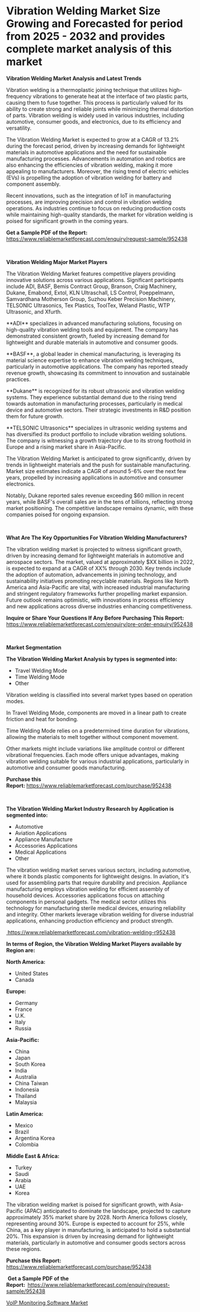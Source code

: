 <p><h1>Vibration Welding Market Size Growing and Forecasted for period from 2025 - 2032 and provides complete market analysis of this market</h1></p><p><strong>Vibration Welding Market Analysis and Latest Trends</strong></p>
<p><p>Vibration welding is a thermoplastic joining technique that utilizes high-frequency vibrations to generate heat at the interface of two plastic parts, causing them to fuse together. This process is particularly valued for its ability to create strong and reliable joints while minimizing thermal distortion of parts. Vibration welding is widely used in various industries, including automotive, consumer goods, and electronics, due to its efficiency and versatility.</p><p>The Vibration Welding Market is expected to grow at a CAGR of 13.2% during the forecast period, driven by increasing demands for lightweight materials in automotive applications and the need for sustainable manufacturing processes. Advancements in automation and robotics are also enhancing the efficiencies of vibration welding, making it more appealing to manufacturers. Moreover, the rising trend of electric vehicles (EVs) is propelling the adoption of vibration welding for battery and component assembly.</p><p>Recent innovations, such as the integration of IoT in manufacturing processes, are improving precision and control in vibration welding operations. As industries continue to focus on reducing production costs while maintaining high-quality standards, the market for vibration welding is poised for significant growth in the coming years.</p></p>
<p><strong>Get a Sample PDF of the Report:&nbsp;</strong> <a href="https://www.reliablemarketforecast.com/enquiry/request-sample/952438?utm_campaign=3053&utm_medium=2&utm_source=Github&utm_content=ia&utm_term=06032025&utm_id=vibration-welding">https://www.reliablemarketforecast.com/enquiry/request-sample/952438</a></p>
<p>&nbsp;</p>
<p><strong>Vibration Welding Major Market Players</strong></p>
<p><p>The Vibration Welding Market features competitive players providing innovative solutions across various applications. Significant participants include ADI, BASF, Bemis Contract Group, Branson, Craig Machinery, Dukane, Emabond, Extol, KLN Ultraschall, LS Control, Poeppelmann, Samvardhana Motherson Group, Suzhou Keber Precision Machinery, TELSONIC Ultrasonics, Tex Plastics, ToolTex, Weland Plastic, WTP Ultrasonic, and Xfurth.</p><p>**ADI** specializes in advanced manufacturing solutions, focusing on high-quality vibration welding tools and equipment. The company has demonstrated consistent growth, fueled by increasing demand for lightweight and durable materials in automotive and consumer goods.</p><p>**BASF**, a global leader in chemical manufacturing, is leveraging its material science expertise to enhance vibration welding techniques, particularly in automotive applications. The company has reported steady revenue growth, showcasing its commitment to innovation and sustainable practices.</p><p>**Dukane** is recognized for its robust ultrasonic and vibration welding systems. They experience substantial demand due to the rising trend towards automation in manufacturing processes, particularly in medical device and automotive sectors. Their strategic investments in R&D position them for future growth.</p><p>**TELSONIC Ultrasonics** specializes in ultrasonic welding systems and has diversified its product portfolio to include vibration welding solutions. The company is witnessing a growth trajectory due to its strong foothold in Europe and a rising market share in Asia-Pacific.</p><p>The Vibration Welding Market is anticipated to grow significantly, driven by trends in lightweight materials and the push for sustainable manufacturing. Market size estimates indicate a CAGR of around 5-6% over the next few years, propelled by increasing applications in automotive and consumer electronics.</p><p>Notably, Dukane reported sales revenue exceeding $60 million in recent years, while BASF's overall sales are in the tens of billions, reflecting strong market positioning. The competitive landscape remains dynamic, with these companies poised for ongoing expansion.</p></p>
<p>&nbsp;</p>
<p><strong>What Are The Key Opportunities For Vibration Welding Manufacturers?</strong></p>
<p><p>The vibration welding market is projected to witness significant growth, driven by increasing demand for lightweight materials in automotive and aerospace sectors. The market, valued at approximately $XX billion in 2022, is expected to expand at a CAGR of XX% through 2030. Key trends include the adoption of automation, advancements in joining technology, and sustainability initiatives promoting recyclable materials. Regions like North America and Asia-Pacific are vital, with increased industrial manufacturing and stringent regulatory frameworks further propelling market expansion. Future outlook remains optimistic, with innovations in process efficiency and new applications across diverse industries enhancing competitiveness.</p></p>
<p><strong>Inquire or Share Your Questions If Any Before Purchasing This Report:</strong> <a href="https://www.reliablemarketforecast.com/enquiry/pre-order-enquiry/952438?utm_campaign=3053&utm_medium=2&utm_source=Github&utm_content=ia&utm_term=06032025&utm_id=vibration-welding">https://www.reliablemarketforecast.com/enquiry/pre-order-enquiry/952438</a></p>
<p>&nbsp;</p>
<p><strong>Market Segmentation</strong></p>
<p><strong>The Vibration Welding Market Analysis by types is segmented into:</strong></p>
<p><ul><li>Travel Welding Mode</li><li>Time Welding Mode</li><li>Other</li></ul></p>
<p><p>Vibration welding is classified into several market types based on operation modes. </p><p>In Travel Welding Mode, components are moved in a linear path to create friction and heat for bonding. </p><p>Time Welding Mode relies on a predetermined time duration for vibrations, allowing the materials to melt together without component movement. </p><p>Other markets might include variations like amplitude control or different vibrational frequencies. Each mode offers unique advantages, making vibration welding suitable for various industrial applications, particularly in automotive and consumer goods manufacturing.</p></p>
<p><strong>Purchase this Report:&nbsp;</strong><a href="https://www.reliablemarketforecast.com/purchase/952438?utm_campaign=3053&utm_medium=2&utm_source=Github&utm_content=ia&utm_term=06032025&utm_id=vibration-welding">https://www.reliablemarketforecast.com/purchase/952438</a></p>
<p>&nbsp;</p>
<p><strong>The Vibration Welding Market Industry Research by Application is segmented into:</strong></p>
<p><ul><li>Automotive</li><li>Aviation Applications</li><li>Appliance Manufacture</li><li>Accessories Applications</li><li>Medical Applications</li><li>Other</li></ul></p>
<p><p>The vibration welding market serves various sectors, including automotive, where it bonds plastic components for lightweight designs. In aviation, it's used for assembling parts that require durability and precision. Appliance manufacturing employs vibration welding for efficient assembly of household devices. Accessories applications focus on attaching components in personal gadgets. The medical sector utilizes this technology for manufacturing sterile medical devices, ensuring reliability and integrity. Other markets leverage vibration welding for diverse industrial applications, enhancing production efficiency and product strength.</p></p>
<p><a href="https://www.reliablemarketforecast.com/vibration-welding-r952438?utm_campaign=3053&utm_medium=2&utm_source=Github&utm_content=ia&utm_term=06032025&utm_id=vibration-welding">&nbsp;https://www.reliablemarketforecast.com/vibration-welding-r952438</a></p>
<p><strong>In terms of Region, the Vibration Welding Market Players available by Region are:</strong></p>
<p>
    <p> <strong> North America: </strong>
        <ul>
            <li>United States</li>
            <li>Canada</li>
        </ul>
        </p> 
    <p> <strong> Europe: </strong>
        <ul>
            <li>Germany</li>
            <li>France</li>
            <li>U.K.</li>
            <li>Italy</li>
            <li>Russia</li>
        </ul>
        </p> 
    <p> <strong> Asia-Pacific: </strong>
        <ul>
            <li>China</li>
            <li>Japan</li>
            <li>South Korea</li>
            <li>India</li>
            <li>Australia</li>
            <li>China Taiwan</li>
            <li>Indonesia</li>
            <li>Thailand</li>
            <li>Malaysia</li>
        </ul>
        </p> 
    <p> <strong> Latin America: </strong>
        <ul>
            <li>Mexico</li>
            <li>Brazil</li>
            <li>Argentina Korea</li>
            <li>Colombia</li>
        </ul>
        </p> 
    <p> <strong> Middle East & Africa: </strong>
        <ul>
            <li>Turkey</li>
            <li>Saudi</li>
            <li>Arabia</li>
            <li>UAE</li>
            <li>Korea</li>
        </ul>
    </p>
    </p>
<p><p>The vibration welding market is poised for significant growth, with Asia-Pacific (APAC) anticipated to dominate the landscape, projected to capture approximately 35% market share by 2028. North America follows closely, representing around 30%. Europe is expected to account for 25%, while China, as a key player in manufacturing, is anticipated to hold a substantial 20%. This expansion is driven by increasing demand for lightweight materials, particularly in automotive and consumer goods sectors across these regions.</p></p>
<p><strong>Purchase this Report: </strong><a href="https://www.reliablemarketforecast.com/purchase/952438?utm_campaign=3053&utm_medium=2&utm_source=Github&utm_content=ia&utm_term=06032025&utm_id=vibration-welding">https://www.reliablemarketforecast.com/purchase/952438</a></p>
<p>&nbsp;<strong>Get a Sample PDF of the Report:&nbsp;&nbsp;</strong><a href="https://www.reliablemarketforecast.com/enquiry/request-sample/952438?utm_campaign=3053&utm_medium=2&utm_source=Github&utm_content=ia&utm_term=06032025&utm_id=vibration-welding">https://www.reliablemarketforecast.com/enquiry/request-sample/952438</a></p>
<p><strong></strong></p>
<p><p><a href="https://github.com/viipposahko25/Market-Research-Report-List-1/blob/main/voip-monitoring-software-market.md?utm_campaign=3053&utm_medium=2&utm_source=Github&utm_content=ia&utm_term=06032025&utm_id=vibration-welding">VoIP Monitoring Software Market</a></p></p>